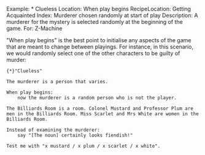 Example: * Clueless
Location: When play begins
RecipeLocation: Getting Acquainted
Index: Murderer chosen randomly at start of play
Description: A murderer for the mystery is selected randomly at the beginning of the game.
For: Z-Machine

  
"When play begins" is the best point to initialise any aspects of the game that are meant to change between playings. For instance, in this scenario, we would randomly select one of the other characters to be guilty of murder:

  

``` inform7
{*}"Clueless"

The murderer is a person that varies.

When play begins:
	now the murderer is a random person who is not the player.

The Billiards Room is a room. Colonel Mustard and Professor Plum are men in the Billiards Room. Miss Scarlet and Mrs White are women in the Billiards Room.

Instead of examining the murderer:
	say "[The noun] certainly looks fiendish!"

Test me with "x mustard / x plum / x scarlet / x white".
```

